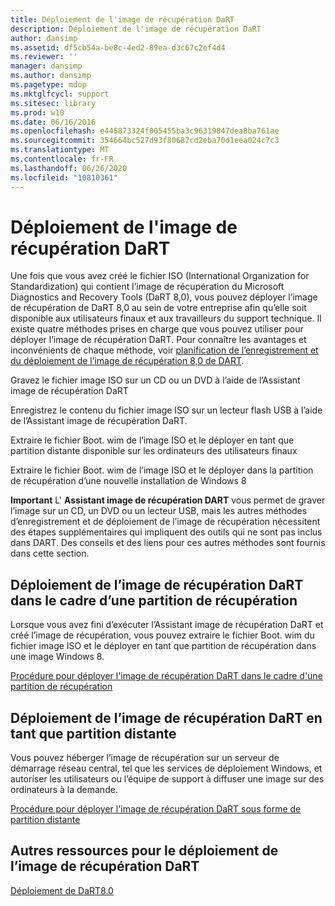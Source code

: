 ```yaml
---
title: Déploiement de l'image de récupération DaRT
description: Déploiement de l'image de récupération DaRT
author: dansimp
ms.assetid: df5cb54a-be8c-4ed2-89ea-d3c67c2ef4d4
ms.reviewer: ''
manager: dansimp
ms.author: dansimp
ms.pagetype: mdop
ms.mktglfcycl: support
ms.sitesec: library
ms.prod: w10
ms.date: 06/16/2016
ms.openlocfilehash: e445873324f005455ba3c96319847dea8ba761ae
ms.sourcegitcommit: 354664bc527d93f80687cd2eba70d1eea024c7c3
ms.translationtype: MT
ms.contentlocale: fr-FR
ms.lasthandoff: 06/26/2020
ms.locfileid: "10810361"
---
```

# Déploiement de l'image de récupération DaRT


Une fois que vous avez créé le fichier ISO (International Organization for Standardization) qui contient l’image de récupération du Microsoft Diagnostics and Recovery Tools (DaRT 8,0), vous pouvez déployer l’image de récupération de DaRT 8,0 au sein de votre entreprise afin qu’elle soit disponible aux utilisateurs finaux et aux travailleurs du support technique. Il existe quatre méthodes prises en charge que vous pouvez utiliser pour déployer l’image de récupération DaRT. Pour connaître les avantages et inconvénients de chaque méthode, voir [planification de l’enregistrement et du déploiement de l’image de récupération 8,0 de DART](planning-how-to-save-and-deploy-the-dart-80-recovery-image-dart-8.md).

Gravez le fichier image ISO sur un CD ou un DVD à l’aide de l’Assistant image de récupération DaRT

Enregistrez le contenu du fichier image ISO sur un lecteur flash USB à l’aide de l’Assistant image de récupération DaRT.

Extraire le fichier Boot. wim de l’image ISO et le déployer en tant que partition distante disponible sur les ordinateurs des utilisateurs finaux

Extraire le fichier Boot. wim de l’image ISO et le déployer dans la partition de récupération d’une nouvelle installation de Windows 8

**Important**  L' **Assistant image de récupération DART** vous permet de graver l’image sur un CD, un DVD ou un lecteur USB, mais les autres méthodes d’enregistrement et de déploiement de l’image de récupération nécessitent des étapes supplémentaires qui impliquent des outils qui ne sont pas inclus dans DART. Des conseils et des liens pour ces autres méthodes sont fournis dans cette section.

 

## Déploiement de l’image de récupération DaRT dans le cadre d’une partition de récupération


Lorsque vous avez fini d’exécuter l’Assistant image de récupération DaRT et créé l’image de récupération, vous pouvez extraire le fichier Boot. wim du fichier image ISO et le déployer en tant que partition de récupération dans une image Windows 8.

[Procédure pour déployer l'image de récupération DaRT dans le cadre d'une partition de récupération](how-to-deploy-the-dart-recovery-image-as-part-of-a-recovery-partition-dart-8.md)

## Déploiement de l’image de récupération DaRT en tant que partition distante


Vous pouvez héberger l’image de récupération sur un serveur de démarrage réseau central, tel que les services de déploiement Windows, et autoriser les utilisateurs ou l’équipe de support à diffuser une image sur des ordinateurs à la demande.

[Procédure pour déployer l'image de récupération DaRT sous forme de partition distante](how-to-deploy-the-dart-recovery-image-as-a-remote-partition-dart-8.md)

## Autres ressources pour le déploiement de l’image de récupération DaRT


[Déploiement de DaRT8.0](deploying-dart-80-dart-8.md)

 

 





